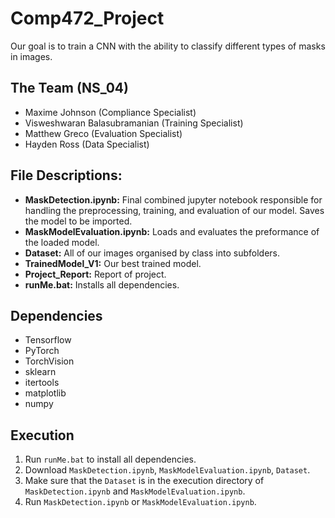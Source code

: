 # Comp472_Project

Our goal is to train a CNN with the ability to classify different types of masks in images.

## The Team (NS_04)
- Maxime Johnson (Compliance Specialist)
- Visweshwaran Balasubramanian (Training Specialist)
- Matthew Greco (Evaluation Specialist)
- Hayden Ross (Data Specialist)

## File Descriptions:
- <b>MaskDetection.ipynb:</b> Final combined jupyter notebook responsible for handling the preprocessing, training, and evaluation of our model. Saves the model to be imported.
- <b>MaskModelEvaluation.ipynb:</b> Loads and evaluates the preformance of the loaded model.
- <b>Dataset:</b> All of our images organised by class into subfolders.
- <b>TrainedModel_V1:</b> Our best trained model.
- <b>Project_Report:</b> Report of project.
- <b>runMe.bat:</b> Installs all dependencies.

## Dependencies
- Tensorflow
- PyTorch
- TorchVision
- sklearn
- itertools
- matplotlib
- numpy


## Execution
1. Run `runMe.bat` to install all dependencies.
2. Download `MaskDetection.ipynb`, `MaskModelEvaluation.ipynb`, `Dataset`.
3. Make sure that the `Dataset` is in the execution directory of `MaskDetection.ipynb` and `MaskModelEvaluation.ipynb`.
4. Run `MaskDetection.ipynb` or `MaskModelEvaluation.ipynb`.
